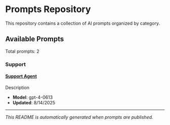 # Prompts Repository

This repository contains a collection of AI prompts organized by category.

## Available Prompts

Total prompts: 2

### Support

#### [Support Agent](./prompts/support-agent/prompt.md)

Description

- **Model**: gpt-4-0613
- **Updated**: 8/14/2025

---

*This README is automatically generated when prompts are published.*

